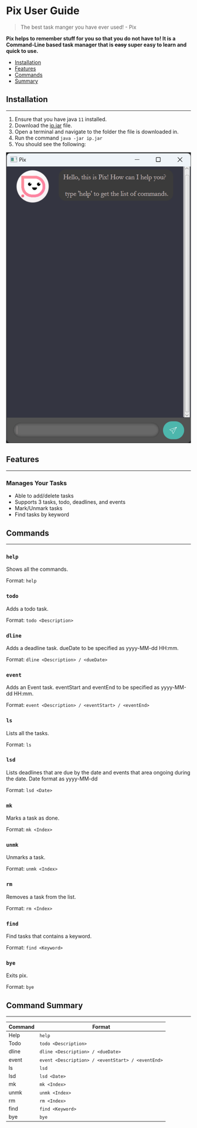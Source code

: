 # Pix User Guide
> The best task manger you have ever used! - Pix

**Pix helps to remember stuff for you so that you do not have to! It is a Command-Line based task manager that is ~~easy~~ super easy to learn and quick to use.**

- [Installation](#installation)
- [Features](#features)
- [Commands](#commands)
- [Summary](#command-summary)

## Installation
___
1. Ensure that you have java `11` installed.
2. Download the [ip.jar](https://github.com/zenithyap/ip/releases/download/Level-9/ip.jar) file.
3. Open a terminal and navigate to the folder the file is downloaded in.
4. Run the command `java -jar ip.jar`
5. You should see the following:

![](initial.png)

## Features
___
### Manages Your Tasks
- Able to add/delete tasks
- Supports 3 tasks, todo, deadlines, and events
- Mark/Unmark tasks
- Find tasks by keyword

## Commands
___
### `help`
Shows all the commands.

Format: `help`

### `todo`
Adds a todo task.

Format: `todo <Description>`

### `dline`
Adds a deadline task. dueDate to be specified as yyyy-MM-dd HH:mm.

Format: `dline <Description> / <dueDate>`

### `event`
Adds an Event task. eventStart and eventEnd to be specified as yyyy-MM-dd HH:mm.

Format: `event <Description> / <eventStart> / <eventEnd>`

### `ls`
Lists all the tasks.

Format: `ls`

### `lsd`
Lists deadlines that are due by the date and events that area ongoing during the date. Date format as yyyy-MM-dd

Format: `lsd <Date>`

### `mk`
Marks a task as done.

Format: `mk <Index>`

### `unmk`
Unmarks a task.

Format: `unmk <Index>`

### `rm`
Removes a task from the list.

Format: `rm <Index>`

### `find`
Find tasks that contains a keyword.

Format: `find <Keyword>`

### `bye`
Exits pix.

Format: `bye`

## Command Summary
___

| Command | Format                                            |
|---------|---------------------------------------------------|
| Help    | `help`                                            |
| Todo    | `todo <Description>`                              |
| dline   | `dline <Description> / <dueDate>`                 |
| event   | `event <Description> / <eventStart> / <eventEnd>` |
| ls      | `lsd`                                             |
| lsd     | `lsd <Date>`                                      |
| mk      | `mk <Index>`                                      |
| unmk    | `unmk <Index>`                                    |
| rm      | `rm <Index>`                                      |
| find    | `find <Keyword>`                                  |
| bye     | `bye`                                             |
